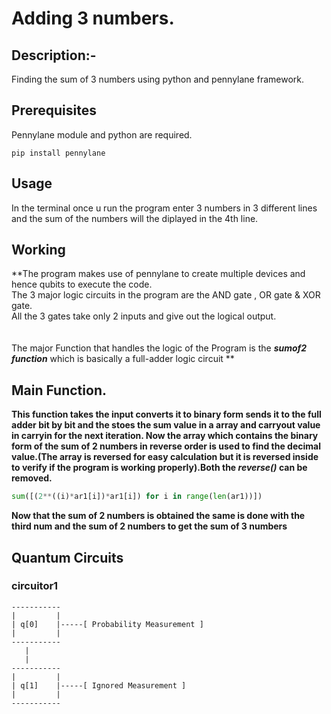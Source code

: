 # Adding 3 numbers.

## Description:-

Finding the sum of 3 numbers using python and pennylane framework.

## Prerequisites
Pennylane module and python are required.
```
pip install pennylane
```

## Usage
In the terminal once u run the program enter 3 numbers in 3 different lines and the sum of the numbers will the diplayed in the 4th line.

## Working
**The program makes use of pennylane to create multiple devices and hence qubits to execute the code. <br>
The 3 major logic circuits in the program are the AND gate , OR gate & XOR gate.<br>
All the 3 gates take only 2 inputs and give out the logical output.
<br><br><br>
The major Function that handles the logic of the Program is the ***sumof2 function*** which is basically a full-adder logic circuit **

## Main Function. 
**This function takes the input converts it to binary form sends it to the full adder bit by bit and the stoes the sum value in a array and carryout value in carryin for the next iteration.
Now the array which contains the binary form of the sum of 2 numbers in reverse order is used to find the decimal value.(The array is reversed for easy calculation but it is reversed inside to verify if the program is working properly).Both the ***reverse()*** can be removed.**
```python
sum([(2**((i)*ar1[i])*ar1[i]) for i in range(len(ar1))])
```
**Now that the sum of 2 numbers is obtained the same is done with the third num and the sum of 2 numbers to get the sum of 3 numbers**

## Quantum Circuits

### circuitor1
```plaintext
-----------
|         |
| q[0]    |-----[ Probability Measurement ]
|         |
-----------
   |
   |  
-----------
|         |
| q[1]    |-----[ Ignored Measurement ]
|         |
-----------











